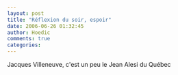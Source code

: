 ```yaml
---
layout: post
title: "Réflexion du soir, espoir"
date: 2006-06-26 01:32:45
author: Hoedic
comments: true
categories: 
---
```



Jacques Villeneuve, c'est un peu le Jean Alesi du Québec